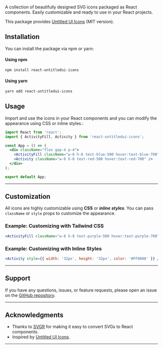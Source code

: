A collection of beautifully designed SVG icons packaged as React components. Easily customizable and ready to use in your React projects.

This package provides [Untitled UI Icons](https://www.untitledui.com/) (MIT version).

## Installation

You can install the package via npm or yarn:

#### Using npm
```bash
npm install react-untitledui-icons
```

#### Using yarn
```bash
yarn add react-untitledui-icons
```

## Usage

Import and use the icons in your React components and you can modify the appearance using CSS or inline styles.:

```jsx
import React from 'react';
import { ActivityFill, Activity } from 'react-untitledui-icons';

const App = () => (
  <div className="flex gap-4 p-4">
    <ActivityFill className="w-6 h-6 text-blue-500 hover:text-blue-700" />
    <Activity className="w-6 h-6 text-red-500 hover:text-red-700" />
  </div>
);

export default App;
```

---

## Customization

All icons are highly customizable using **CSS** or ***inline styles***. You can pass `className` or `style` props to customize the appearance.

### Example: Customizing with Tailwind CSS
```jsx
<ActivityFill className="w-8 h-8 text-purple-500 hover:text-purple-700" />
```

### Example: Customizing with Inline Styles
```jsx
<Activity style={{ width: '32px', height: '32px', color: '#FF0000' }} />
```

---

## Support

If you have any questions, issues, or feature requests, please open an issue on the [GitHub repository](https://github.com/ilmiirf/react-untitledui-icon).

---

## Acknowledgments

- Thanks to [SVGR](https://react-svgr.com/) for making it easy to convert SVGs to React components.
- Inspired by [Untitled UI Icons](https://www.untitledui.com/).

---
